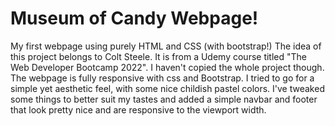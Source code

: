 # Museum of Candy Webpage!

 My first webpage using purely HTML and CSS (with bootstrap!)
 The idea of this project belongs to Colt Steele. It is from a Udemy course titled "The Web Developer Bootcamp 2022".
 I haven't copied the whole project though. 
 The webpage is fully responsive with css and Bootstrap.
 I tried to go for a simple yet aesthetic feel, with some nice childish pastel colors.
 I've tweaked some things to better suit my tastes and added a simple navbar and footer that look pretty nice and are responsive to the viewport width.
